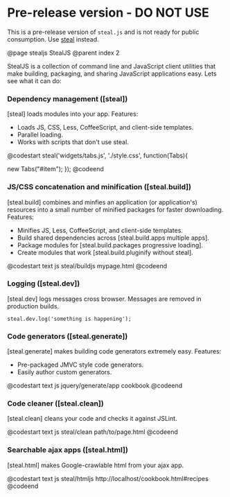 # Pre-release version - DO NOT USE

This is a pre-release version of `steal.js` and is not ready for public consumption. Use [steal](https://github.com/bitovi/steal) instead.

@page stealjs StealJS
@parent index 2

StealJS is a collection of command line and JavaScript client utilities
that make building, packaging, and sharing 
JavaScript applications easy.  Lets see what it can do:


### Dependency management ([steal])

[steal] loads modules into your app. Features:

 - Loads JS, CSS, Less, CoffeeScript, and client-side templates.
 - Parallel loading.
 - Works with scripts that don't use steal.

@codestart
steal('widgets/tabs.js',
      './style.css', 
      function(Tabs){
      
  new Tabs("#item");
});
@codeend
  
### JS/CSS concatenation and minification ([steal.build])

[steal.build] combines and minfies an application (or application's) resources
into a small number of minified packages for faster downloading. Features:

 - Minifies JS, Less, CoffeeScript, and client-side templates.
 - Build shared dependencies across [steal.build.apps multiple apps].
 - Package modules for [steal.build.packages progressive loading].
 - Create modules that work [steal.build.pluginify without steal].

@codestart text
js steal/buildjs mypage.html
@codeend

### Logging ([steal.dev])

[steal.dev] logs messages cross browser.  Messages are removed in production builds.

    steal.dev.log('something is happening');

### Code generators ([steal.generate])

[steal.generate]  makes building code generators extremely easy.  Features:

  - Pre-packaged JMVC style code generators.
  - Easily author custom generators.

@codestart text
js jquery/generate/app cookbook
@codeend

### Code cleaner ([steal.clean])

[steal.clean] cleans your code and checks it against JSLint.

@codestart text
js steal/clean path/to/page.html
@codeend

### Searchable ajax apps ([steal.html])

[steal.html] makes Google-crawlable html from your ajax app.

@codestart text
js steal/htmljs http://localhost/cookbook.html#recipes
@codeend
